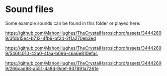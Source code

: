 # Sound files
Some example sounds can be found in this folder or played here:

https://github.com/MahonHughes/TheCrystalHarpsichord/assets/34442699/3fdb15e4-b712-4fb9-bf24-2f1a270eb3ed

https://github.com/MahonHughes/TheCrystalHarpsichord/assets/34442699/546fc010-42a0-4faa-b096-c6a6e810efac

https://github.com/MahonHughes/TheCrystalHarpsichord/assets/34442699/266cad88-a551-4a8d-9def-937891a7261e





